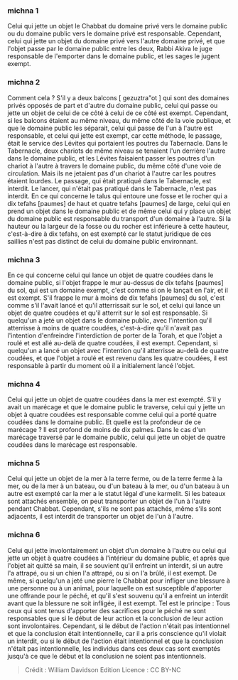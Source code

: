 
### michna 1
Celui qui jette un objet le Chabbat du domaine privé vers le domaine public ou du domaine public vers le domaine privé est responsable. Cependant, celui qui jette un objet du domaine privé vers l'autre domaine privé, et que l'objet passe par le domaine public entre les deux, Rabbi Akiva le juge responsable de l'emporter dans le domaine public, et les sages le jugent exempt.

### michna 2
Comment cela ? S'il y a deux balcons [ gezuztra"ot ] qui sont des domaines privés opposés de part et d'autre du domaine public, celui qui passe ou jette un objet de celui de ce côté à celui de ce côté est exempt. Cependant, si les balcons étaient au même niveau, du même côté de la voie publique, et que le domaine public les séparait, celui qui passe de l'un à l'autre est responsable, et celui qui jette est exempt, car cette méthode, le passage, était le service des Lévites qui portaient les poutres du Tabernacle. Dans le Tabernacle, deux chariots de même niveau se tenaient l'un derrière l'autre dans le domaine public, et les Lévites faisaient passer les poutres d'un chariot à l'autre à travers le domaine public, du même côté d'une voie de circulation. Mais ils ne jetaient pas d'un chariot à l'autre car les poutres étaient lourdes. Le passage, qui était pratiqué dans le Tabernacle, est interdit. Le lancer, qui n'était pas pratiqué dans le Tabernacle, n'est pas interdit. En ce qui concerne le talus qui entoure une fosse et le rocher qui a dix tefahs [paumes] de haut et quatre tefahs [paumes] de large, celui qui en prend un objet dans le domaine public et de même celui qui y place un objet du domaine public est responsable du transport d'un domaine à l'autre. Si la hauteur ou la largeur de la fosse ou du rocher est inférieure à cette hauteur, c'est-à-dire à dix tefahs, on est exempté car le statut juridique de ces saillies n'est pas distinct de celui du domaine public environnant.

### michna 3
En ce qui concerne celui qui lance un objet de quatre coudées dans le domaine public, si l'objet frappe le mur au-dessus de dix tefahs [paumes] du sol, qui est un domaine exempt, c'est comme si on le lançait en l'air, et il est exempt. S'il frappe le mur à moins de dix tefahs [paumes] du sol, c'est comme s'il l'avait lancé et qu'il atterrissait sur le sol, et celui qui lance un objet de quatre coudées et qu'il atterrit sur le sol est responsable. Si quelqu'un a jeté un objet dans le domaine public, avec l'intention qu'il atterrisse à moins de quatre coudées, c'est-à-dire qu'il n'avait pas l'intention d'enfreindre l'interdiction de porter de la Torah, et que l'objet a roulé et est allé au-delà de quatre coudées, il est exempt. Cependant, si quelqu'un a lancé un objet avec l'intention qu'il atterrisse au-delà de quatre coudées, et que l'objet a roulé et est revenu dans les quatre coudées, il est responsable à partir du moment où il a initialement lancé l'objet.

### michna 4
Celui qui jette un objet de quatre coudées dans la mer est exempté. S'il y avait un marécage et que le domaine public le traverse, celui qui y jette un objet à quatre coudées est responsable comme celui qui a porté quatre coudées dans le domaine public. Et quelle est la profondeur de ce marécage ? Il est profond de moins de dix palmes. Dans le cas d'un marécage traversé par le domaine public, celui qui jette un objet de quatre coudées dans le marécage est responsable.

### michna 5
Celui qui jette un objet de la mer à la terre ferme, ou de la terre ferme à la mer, ou de la mer à un bateau, ou d'un bateau à la mer, ou d'un bateau à un autre est exempté car la mer a le statut légal d'une karmelit. Si les bateaux sont attachés ensemble, on peut transporter un objet de l'un à l'autre pendant Chabbat. Cependant, s'ils ne sont pas attachés, même s'ils sont adjacents, il est interdit de transporter un objet de l'un à l'autre.

### michna 6
Celui qui jette involontairement un objet d'un domaine à l'autre ou celui qui jette un objet à quatre coudées à l'intérieur du domaine public, et après que l'objet ait quitté sa main, il se souvient qu'il enfreint un interdit, si un autre l'a attrapé, ou si un chien l'a attrapé, ou si on l'a brûlé, il est exempt. De même, si quelqu'un a jeté une pierre le Chabbat pour infliger une blessure à une personne ou à un animal, pour laquelle on est susceptible d'apporter une offrande pour le péché, et qu'il s'est souvenu qu'il a enfreint un interdit avant que la blessure ne soit infligée, il est exempt. Tel est le principe : Tous ceux qui sont tenus d'apporter des sacrifices pour le péché ne sont responsables que si le début de leur action et la conclusion de leur action sont involontaires. Cependant, si le début de l'action n'était pas intentionnel et que la conclusion était intentionnelle, car il a pris conscience qu'il violait un interdit, ou si le début de l'action était intentionnel et que la conclusion n'était pas intentionnelle, les individus dans ces deux cas sont exemptés jusqu'à ce que le début et la conclusion ne soient pas intentionnels.

>Crédit : William Davidson Edition
>Licence : CC BY-NC